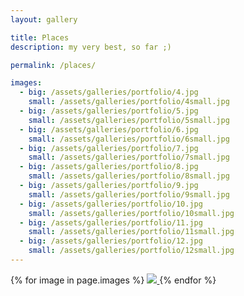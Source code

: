```yaml
---
layout: gallery

title: Places
description: my very best, so far ;)

permalink: /places/

images:
  - big: /assets/galleries/portfolio/4.jpg
    small: /assets/galleries/portfolio/4small.jpg
  - big: /assets/galleries/portfolio/5.jpg
    small: /assets/galleries/portfolio/5small.jpg
  - big: /assets/galleries/portfolio/6.jpg
    small: /assets/galleries/portfolio/6small.jpg
  - big: /assets/galleries/portfolio/7.jpg
    small: /assets/galleries/portfolio/7small.jpg
  - big: /assets/galleries/portfolio/8.jpg
    small: /assets/galleries/portfolio/8small.jpg
  - big: /assets/galleries/portfolio/9.jpg
    small: /assets/galleries/portfolio/9small.jpg
  - big: /assets/galleries/portfolio/10.jpg
    small: /assets/galleries/portfolio/10small.jpg
  - big: /assets/galleries/portfolio/11.jpg
    small: /assets/galleries/portfolio/11small.jpg
  - big: /assets/galleries/portfolio/12.jpg
    small: /assets/galleries/portfolio/12small.jpg
---
```



<div id="gallery">
{% for image in page.images %}
   <a data-fancybox="slides" href="{{ image.big }}">
      <img src="{{ image.small }}">
   </a>
{% endfor %}


  <script>
    $("#gallery").justifiedGallery({
      rowHeight : 120,
      margins : 10,
	  border : 0,
      lastRow : 'justify'
    });
  </script>
</div>
